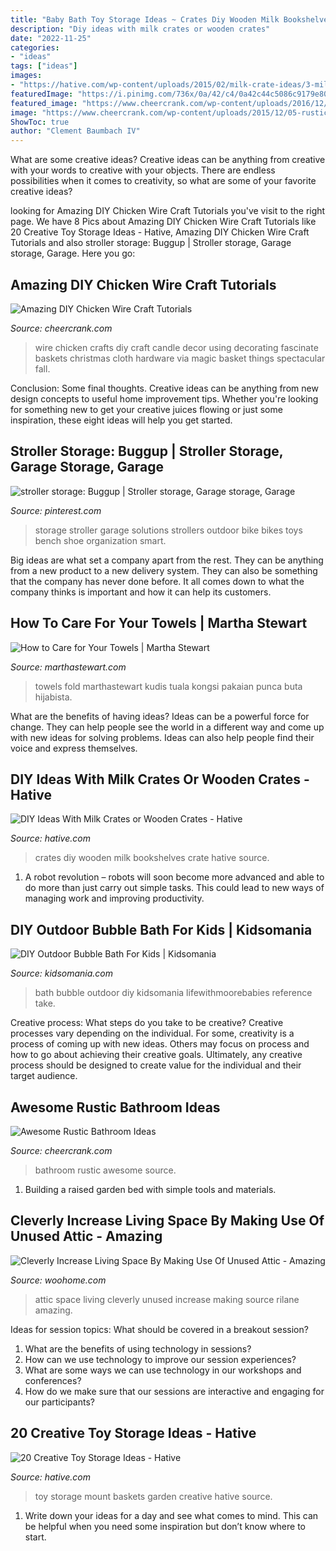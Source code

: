 ```yaml
---
title: "Baby Bath Toy Storage Ideas ~ Crates Diy Wooden Milk Bookshelves Crate Hative Source"
description: "Diy ideas with milk crates or wooden crates"
date: "2022-11-25"
categories:
- "ideas"
tags: ["ideas"]
images:
- "https://hative.com/wp-content/uploads/2015/02/milk-crate-ideas/3-milk-crate-ideas.jpg"
featuredImage: "https://i.pinimg.com/736x/0a/42/c4/0a42c44c5086c9179e80ff533afbf92c--stroller-storage-baby-storage.jpg"
featured_image: "https://www.cheercrank.com/wp-content/uploads/2016/12/25-chicken-wire-craft-ideas.jpg"
image: "https://www.cheercrank.com/wp-content/uploads/2015/12/05-rustic-bathroom-ideas.jpg"
ShowToc: true
author: "Clement Baumbach IV"
---
```



What are some creative ideas?
Creative ideas can be anything from creative with your words to creative with your objects. There are endless possibilities when it comes to creativity, so what are some of your favorite creative ideas?

	

		
looking for Amazing DIY Chicken Wire Craft Tutorials you've visit to the right page. We have 8 Pics about Amazing DIY Chicken Wire Craft Tutorials like 20 Creative Toy Storage Ideas - Hative, Amazing DIY Chicken Wire Craft Tutorials and also stroller storage: Buggup | Stroller storage, Garage storage, Garage. Here you go:
		
    
## Amazing DIY Chicken Wire Craft Tutorials

<img loading=lazy src="https://www.cheercrank.com/wp-content/uploads/2016/12/25-chicken-wire-craft-ideas.jpg" onerror="this.onerror=null;this.src='https://tse1.mm.bing.net/th?id=OIP.GjIzP3VmyZkfzGpTs6mdpAHaLH&amp;pid=15.1';" alt="Amazing DIY Chicken Wire Craft Tutorials">

_Source: cheercrank.com_

>wire chicken crafts diy craft candle decor using decorating fascinate baskets christmas cloth hardware via magic basket things spectacular fall. 

	

Conclusion: Some final thoughts.
Creative ideas can be anything from new design concepts to useful home improvement tips. Whether you're looking for something new to get your creative juices flowing or just some inspiration, these eight ideas will help you get started.

    
## Stroller Storage: Buggup | Stroller Storage, Garage Storage, Garage

<img loading=lazy src="https://i.pinimg.com/736x/0a/42/c4/0a42c44c5086c9179e80ff533afbf92c--stroller-storage-baby-storage.jpg" onerror="this.onerror=null;this.src='https://tse2.mm.bing.net/th?id=OIP.Fy6xoRn7nMHit_svLmhyBAHaLe&amp;pid=15.1';" alt="stroller storage: Buggup | Stroller storage, Garage storage, Garage">

_Source: pinterest.com_

>storage stroller garage solutions strollers outdoor bike bikes toys bench shoe organization smart. 

	

Big ideas are what set a company apart from the rest. They can be anything from a new product to a new delivery system. They can also be something that the company has never done before. It all comes down to what the company thinks is important and how it can help its customers.

    
## How To Care For Your Towels | Martha Stewart

<img loading=lazy src="https://assets.marthastewart.com/styles/wmax-1500/d32/HTH0149- How to Fold Bath Towels/HTH0149- How to Fold Bath Towels.jpg?itok=p7iWaJEp" onerror="this.onerror=null;this.src='https://tse1.mm.bing.net/th?id=OIP.Qm_U4uflKIQ0yYCElq-CawHaEK&amp;pid=15.1';" alt="How to Care for Your Towels | Martha Stewart">

_Source: marthastewart.com_

>towels fold marthastewart kudis tuala kongsi pakaian punca buta hijabista. 

	

What are the benefits of having ideas?
Ideas can be a powerful force for change. They can help people see the world in a different way and come up with new ideas for solving problems. Ideas can also help people find their voice and express themselves.

    
## DIY Ideas With Milk Crates Or Wooden Crates - Hative

<img loading=lazy src="https://hative.com/wp-content/uploads/2015/02/milk-crate-ideas/3-milk-crate-ideas.jpg" onerror="this.onerror=null;this.src='https://tse3.mm.bing.net/th?id=OIP.rMsdkb7J01aYeqXWs1iyhAHaIB&amp;pid=15.1';" alt="DIY Ideas With Milk Crates or Wooden Crates - Hative">

_Source: hative.com_

>crates diy wooden milk bookshelves crate hative source. 

	

1. A robot revolution – robots will soon become more advanced and able to do more than just carry out simple tasks. This could lead to new ways of managing work and improving productivity.

    
## DIY Outdoor Bubble Bath For Kids | Kidsomania

<img loading=lazy src="http://www.kidsomania.com/photos/DIY-Outdoor-Bubble-Bath-For-Kids-10-524x675.jpg" onerror="this.onerror=null;this.src='https://tse3.mm.bing.net/th?id=OIP.2FgGLTubqCHSlHlsg3cP5AHaJi&amp;pid=15.1';" alt="DIY Outdoor Bubble Bath For Kids | Kidsomania">

_Source: kidsomania.com_

>bath bubble outdoor diy kidsomania lifewithmoorebabies reference take. 

	

Creative process: What steps do you take to be creative?
Creative processes vary depending on the individual. For some, creativity is a process of coming up with new ideas. Others may focus on process and how to go about achieving their creative goals. Ultimately, any creative process should be designed to create value for the individual and their target audience.

    
## Awesome Rustic Bathroom Ideas

<img loading=lazy src="https://www.cheercrank.com/wp-content/uploads/2015/12/05-rustic-bathroom-ideas.jpg" onerror="this.onerror=null;this.src='https://tse2.mm.bing.net/th?id=OIP.lnb7eBNUiPwBfJrmohHCLgHaLP&amp;pid=15.1';" alt="Awesome Rustic Bathroom Ideas">

_Source: cheercrank.com_

>bathroom rustic awesome source. 

	

1. Building a raised garden bed with simple tools and materials.

    
## Cleverly Increase Living Space By Making Use Of Unused Attic - Amazing

<img loading=lazy src="https://www.woohome.com/wp-content/uploads/2015/12/Attic-living-space-design-15.jpg" onerror="this.onerror=null;this.src='https://tse3.mm.bing.net/th?id=OIP.GRcauOCvGkPjf1rEy-dstgHaLH&amp;pid=15.1';" alt="Cleverly Increase Living Space By Making Use Of Unused Attic - Amazing">

_Source: woohome.com_

>attic space living cleverly unused increase making source rilane amazing. 

	

Ideas for session topics: What should be covered in a breakout session?
1. What are the benefits of using technology in sessions? 
2. How can we use technology to improve our session experiences? 
3. What are some ways we can use technology in our workshops and conferences? 
4. How do we make sure that our sessions are interactive and engaging for our participants?

    
## 20 Creative Toy Storage Ideas - Hative

<img loading=lazy src="https://hative.com/wp-content/uploads/2014/11/toy-storage-ideas/6-wall-mount-garden-baskets.jpg" onerror="this.onerror=null;this.src='https://tse2.mm.bing.net/th?id=OIP.OQpT79Ni85yzUstZvLSyXgHaGL&amp;pid=15.1';" alt="20 Creative Toy Storage Ideas - Hative">

_Source: hative.com_

>toy storage mount baskets garden creative hative source. 

	

1. Write down your ideas for a day and see what comes to mind. This can be helpful when you need some inspiration but don’t know where to start.

